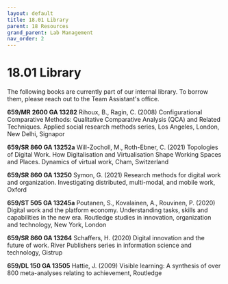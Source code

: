 ```yaml
---
layout: default
title: 18.01 Library
parent: 18 Resources
grand_parent: Lab Management
nav_order: 2
---
```


# 18.01 Library

The following books are currently part of our internal library. To borrow them, please reach out to the Team Assistant's office.

**659/MR 2600 GA 13282**
Rihoux, B., Ragin, C. (2008)
Configurational Comparative Methods: Qualitative Comparative Analysis (QCA) and Related Techniques. Applied social research methods series, Los Angeles, London, New Delhi, Signapor

**659/SR 860 GA 13252a** 
Will-Zocholl, M., Roth-Ebner, C. (2021)
Topologies of Digital Work. How Digitalisation and Virtualisation Shape Working Spaces and Places. Dynamics of virtual work, Cham, Switzerland

**659/SR 860 GA 13250** 
Symon, G. (2021)
Research methods for digital work and organization. Investigating distributed, multi-modal, and mobile work, Oxford

**659/ST 505 GA 13245a** 
Poutanen, S., Kovalainen, A.,  Rouvinen, P. (2020)
Digital work and the platform economy. Understanding tasks, skills and capabilities in the new era. Routledge studies in innovation, organization and technology, New York, London 

**659/SR 860 GA 13264** 
Schaffers, H. (2020)
Digital innovation and the future of work. River Publishers series in information science and technology, Gistrup

**659/DL 150 GA 13505** 
Hattie, J. (2009)
Visible learning: A synthesis of over 800 meta-analyses relating to achievement, Routledge
